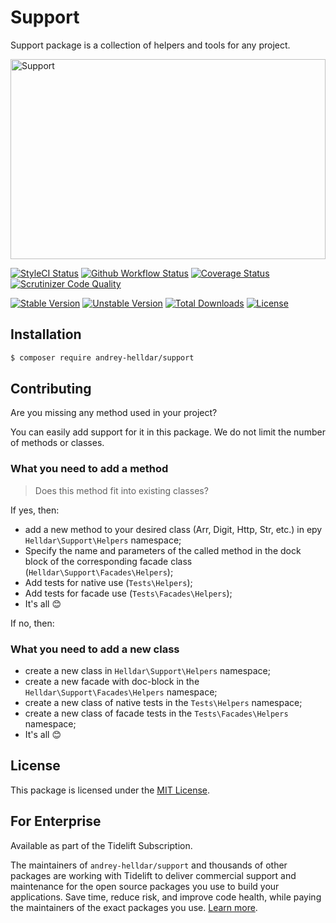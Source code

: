 # Support

Support package is a collection of helpers and tools for any project.

<img src="https://preview.dragon-code.pro/TheDragonCode/support.svg?brand=php" width="100%" height="320" alt="Support"/>

[![StyleCI Status][badge_styleci]][link_styleci]
[![Github Workflow Status][badge_build]][link_build]
[![Coverage Status][badge_coverage]][link_scrutinizer]
[![Scrutinizer Code Quality][badge_quality]][link_scrutinizer]

[![Stable Version][badge_stable]][link_packagist]
[![Unstable Version][badge_unstable]][link_packagist]
[![Total Downloads][badge_downloads]][link_packagist]
[![License][badge_license]][link_license]

## Installation

```bash
$ composer require andrey-helldar/support
```

## Contributing

Are you missing any method used in your project?

You can easily add support for it in this package. We do not limit the number of methods or classes.


### What you need to add a method

> Does this method fit into existing classes?

If yes, then:

* add a new method to your desired class (Arr, Digit, Http, Str, etc.) in еру `Helldar\Support\Helpers` namespace;
* Specify the name and parameters of the called method in the dock block of the corresponding facade class (`Helldar\Support\Facades\Helpers`);
* Add tests for native use (`Tests\Helpers`);
* Add tests for facade use (`Tests\Facades\Helpers`);
* It's all 😊

If no, then:

### What you need to add a new class

* create a new class in `Helldar\Support\Helpers` namespace;
* create a new facade with doc-block in the `Helldar\Support\Facades\Helpers` namespace;
* create a new class of native tests in the `Tests\Helpers` namespace;
* create a new class of facade tests in the `Tests\Facades\Helpers` namespace;
* It's all 😊

## License

This package is licensed under the [MIT License](LICENSE).


## For Enterprise

Available as part of the Tidelift Subscription.

The maintainers of `andrey-helldar/support` and thousands of other packages are working with Tidelift to deliver commercial support and maintenance for the open source packages you use to build your applications. Save time, reduce risk, and improve code health, while paying the maintainers of the exact packages you use. [Learn more](https://tidelift.com/subscription/pkg/packagist-andrey-helldar-support?utm_source=packagist-andrey-helldar-support&utm_medium=referral&utm_campaign=enterprise&utm_term=repo).


[badge_build]:          https://img.shields.io/github/workflow/status/andrey-helldar/support/phpunit?style=flat-square

[badge_coverage]:       https://img.shields.io/scrutinizer/coverage/g/andrey-helldar/support.svg?style=flat-square

[badge_downloads]:      https://img.shields.io/packagist/dt/andrey-helldar/support.svg?style=flat-square

[badge_license]:        https://img.shields.io/packagist/l/andrey-helldar/support.svg?style=flat-square

[badge_quality]:        https://img.shields.io/scrutinizer/g/andrey-helldar/support.svg?style=flat-square

[badge_stable]:         https://img.shields.io/github/v/release/andrey-helldar/support?label=stable&style=flat-square

[badge_styleci]:        https://styleci.io/repos/82566268/shield

[badge_unstable]:       https://img.shields.io/badge/unstable-dev--main-orange?style=flat-square

[link_build]:           https://github.com/andrey-helldar/support/actions

[link_license]:         LICENSE

[link_packagist]:       https://packagist.org/packages/andrey-helldar/support

[link_scrutinizer]:     https://scrutinizer-ci.com/g/andrey-helldar/support

[link_styleci]:         https://github.styleci.io/repos/82566268
